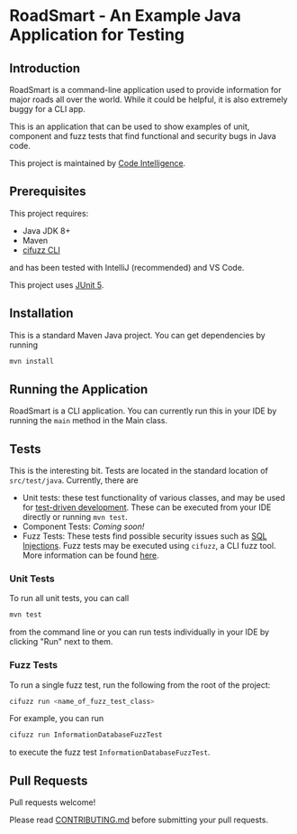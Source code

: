 # RoadSmart - An Example Java Application for Testing

## Introduction

RoadSmart is a command-line application used to provide information for major roads all over the world. While it could be helpful, it is also extremely buggy for a CLI app.

This is an application that can be used to show examples of unit, component and fuzz tests that find functional and security bugs in Java code.

This project is maintained by [Code Intelligence](https://code-intelligence).

## Prerequisites

This project requires:

- Java JDK 8+
- Maven
- [cifuzz CLI](https://github.com/CodeIntelligenceTesting/cifuzz#installation)

and has been tested with IntelliJ (recommended) and VS Code.

This project uses [JUnit 5](https://junit.org).

## Installation

This is a standard Maven Java project. You can get dependencies by running

```bash
mvn install
```

## Running the Application

RoadSmart is a CLI application. You can currently run this in your IDE by running the `main` method in the Main class.

## Tests

This is the interesting bit. Tests are located in the standard location of `src/test/java`. Currently, there are

- Unit tests: these test functionality of various classes, and may be used for [test-driven development](https://en.wikipedia.org/wiki/Test-driven_development). These can be executed from your IDE directly or running `mvn test`.
- Component Tests: _Coming soon!_
- Fuzz Tests: These tests find possible security issues such as [SQL Injections](https://www.code-intelligence.com/blog/sql-injections). Fuzz tests may be executed using `cifuzz`, a CLI fuzz tool. More information can be found [here](https://github.com/CodeIntelligenceTesting/cifuzz).

### Unit Tests

To run all unit tests, you can call
```bash
mvn test
```
from the command line or you can run tests individually in your IDE by clicking "Run" next to them.

### Fuzz Tests

To run a single fuzz test, run the following from the root of the project:

```bash
cifuzz run <name_of_fuzz_test_class>
```

For example, you can run
```bash
cifuzz run InformationDatabaseFuzzTest
```

to execute the fuzz test `InformationDatabaseFuzzTest`.

## Pull Requests

Pull requests welcome!

Please read [CONTRIBUTING.md](./CONTRIBUTING.md) before submitting your pull requests.
